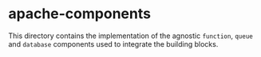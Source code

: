 # apache-components

This directory contains the implementation of the agnostic `function`, `queue` and `database` components used to integrate the building blocks.